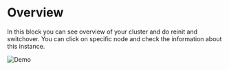# Overview

In this block you can see overview of your cluster and do reinit and switchover.
You can click on specific node and check the information about this instance.

![Demo](https://github.com/veegres/ivory/blob/master/doc/images/overview.gif)
